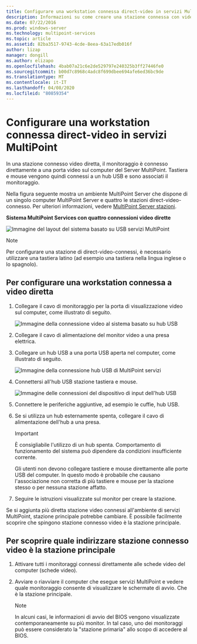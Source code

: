 ```yaml
---
title: Configurare una workstation connessa direct-video in servizi MultiPoint
description: Informazioni su come creare una stazione connessa con video diretto in MultiPoint Services
ms.date: 07/22/2016
ms.prod: windows-server
ms.technology: multipoint-services
ms.topic: article
ms.assetid: 82ba3517-9743-4cde-8eea-63a17edb016f
author: lizap
manager: dongill
ms.author: elizapo
ms.openlocfilehash: 4bab07a21c6e2de529797e240325b3ff27446fe0
ms.sourcegitcommit: b00d7c8968c4adc8f699dbee694afe6ed36bc9de
ms.translationtype: MT
ms.contentlocale: it-IT
ms.lasthandoff: 04/08/2020
ms.locfileid: "80859354"
---
```

# <a name="set-up-a-direct-video-connected-station-in-multipoint-services"></a>Configurare una workstation connessa direct-video in servizi MultiPoint
In una stazione connesso video diretta, il monitoraggio è connesso direttamente a una porta video sul computer del Server MultiPoint. Tastiera e mouse vengono quindi connessi a un hub USB e sono associati il monitoraggio.  
  
Nella figura seguente mostra un ambiente MultiPoint Server che dispone di un singolo computer MultiPoint Server e quattro le stazioni direct-video-connesso. Per ulteriori informazioni, vedere [MultiPoint Server stazioni](MultiPoint-services-Stations.md).  
  
**Sistema MultiPoint Services con quattro connessioni video dirette**  
  
![Immagine del layout del sistema basato su USB servizi MultiPoint](./media/WMSMultiPointServerUSBSystemLayout.gif)  
  
> [!NOTE]  
> Per configurare una stazione di direct-video-connessi, è necessario utilizzare una tastiera latino (ad esempio una tastiera nella lingua inglese o lo spagnolo).  
  
## <a name="to-set-up-a-direct-video-connected-station"></a>Per configurare una workstation connessa a video diretta  
  
1.  Collegare il cavo di monitoraggio per la porta di visualizzazione video sul computer, come illustrato di seguito.  
  
    ![Immagine della connessione video al sistema basato su hub USB](./media/WMSVideoConnection.gif) 
  
2.  Collegare il cavo di alimentazione del monitor video a una presa elettrica.  
  
3.  Collegare un hub USB a una porta USB aperta nel computer, come illustrato di seguito.  
  
    ![Immagine della connessione hub USB di MultiPoint servizi](./media/WMSUSBHubConnection.gif)  
  
4.  Connettersi all'hub USB stazione tastiera e mouse.  
  
    ![Immagine delle connessioni del dispositivo di input dell'hub USB](./media/WMSUSBDeviceConnection.gif)  
  
5.  Connettere le periferiche aggiuntive, ad esempio le cuffie, hub USB.  
  
6.  Se si utilizza un hub esternamente spenta, collegare il cavo di alimentazione dell'hub a una presa.  
  
    > [!IMPORTANT]  
    > È consigliabile l'utilizzo di un hub spenta. Comportamento di funzionamento del sistema può dipendere da condizioni insufficiente corrente.  
    >   
    > Gli utenti non devono collegare tastiere e mouse direttamente alle porte USB del computer. In questo modo è probabile che causano l'associazione non corretta di più tastiere e mouse per la stazione stesso o per nessuna stazione affatto.  
  
7.  Seguire le istruzioni visualizzate sul monitor per creare la stazione.  
  
Se si aggiunta più diretta stazione video connessi all'ambiente di servizi MultiPoint, stazione principale potrebbe cambiare. È possibile facilmente scoprire che spingono stazione connesso video è la stazione principale.  
  
## <a name="to-find-out-which-direct-video-connected-station-is-the-primary-station"></a>Per scoprire quale indirizzare stazione connesso video è la stazione principale  
  
1.  Attivare tutti i monitoraggi connessi direttamente alle schede video del computer (schede video).  
  
2.  Avviare o riavviare il computer che esegue servizi MultiPoint e vedere quale monitoraggio consente di visualizzare le schermate di avvio. Che è la stazione principale.  
  
    > [!NOTE]  
    > In alcuni casi, le informazioni di avvio del BIOS vengono visualizzate contemporaneamente su più monitor. In tal caso, uno dei monitoraggi può essere considerato la "stazione primaria" allo scopo di accedere al BIOS.